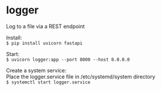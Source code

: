 # logger
Log to a file via a REST endpoint

Install:<br>
`$ pip install uvicorn fastapi`

Start:<br>
`$ uvicorn logger:app --port 8000 --host 0.0.0.0`


Create a system service:<br>
Place the logger.service file in /etc/systemd/system directory<br>
`$ systemctl start logger.service`
